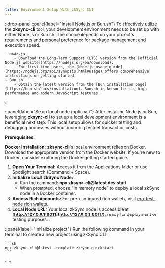 ```yaml
---
title: Environment Setup With zkSync CLI
---
```


::drop-panel
  ::panel{label="Install Node.js or Bun.sh"}
  To effectively utilize the **zksync-cli** tool, your
  development environment needs to be set up with either Node.js or Bun.sh.
  The choice depends on your project's requirements and personal preference for package management and execution speed.

    - Node.js
        - Download the Long-Term Support (LTS) version from the [official Node.js website](https://nodejs.org/en/download).
        - For first-time users, the [Node.js usage guide](https://nodejs.org/api/synopsis.html#usage) offers comprehensive instructions on getting started.
    - Bun.sh
        - Obtain the latest version from the [Bun installation page](https://bun.sh/docs/installation). Bun.sh is known for its high performance and modern JavaScript features.
  ::

  ::panel{label="Setup local node (optional)"}
  After installing Node.js or Bun, leveraging **zksync-cli** to set up
  a local development environment is a beneficial next step.
  This local setup allows for quicker testing and debugging
  processes without incurring testnet transaction costs.

  **Prerequisites:**

  **Docker Installation:** **zksync-cli**'s local environment relies on Docker.
  Download the appropriate version from the Docker website.
  If you're new to Docker, consider exploring the Docker getting started guide.

  1. **Open Your Terminal:** Access it from the Applications folder or use Spotlight search (Command + Space).
  2. **Initialize Local zkSync Node:**
      - Run the command: **npx zksync-cli@latest dev start**
      - When prompted, choose “In memory node” to deploy a local zkSync node in a Docker container.
  3. **Access Rich Accounts:** For pre-configured rich wallets, visit [era-test-node rich wallets](https://era.zksync.io/docs/tools/testing/era-test-node.html#use-pre-configured-rich-wallets).
  4. **Local Node URL:** Your local zkSync node is accessible at
  **[http://127.0.0.1:8011](http://127.0.0.1:8011/)**, ready for deployment or testing purposes.
  ::

  ::panel{label="Initialize project"}
  Run the following command in your terminal to create a new project using zkSync CLI.

    ```sh
    npx zksync-cli@latest —template zksync-quickstart
    ```

  ::
::
